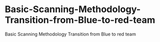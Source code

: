 # Basic-Scanning-Methodology-Transition-from-Blue-to-red-team
Basic Scanning Methodology Transition from Blue to red team
